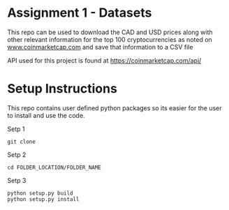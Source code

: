 # Assignment 1 - Datasets
This repo can be used to download the CAD and USD prices along with other relevant information for the top 100 cryptocurrencies as noted on www.coinmarketcap.com and save that information to a CSV file

API used for this project is found at https://coinmarketcap.com/api/

# Setup Instructions

This repo contains user defined python packages so its easier for the user to install and use the code.

Setp 1
```
git clone 
```
Setp 2
```
cd FOLDER_LOCATION/FOLDER_NAME
```
Setp 3
```
python setup.py build
python setup.py install
```
